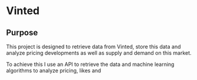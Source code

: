 # Vinted
## Purpose
This project is designed to retrieve data from Vinted, store this data and analyze pricing developments as well as supply and demand on this market.


To achieve this I use an API to retrieve the data and machine learning algorithms to analyze pricing, likes and 
